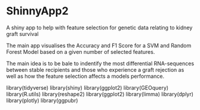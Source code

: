 # ShinnyApp2
A shiny app to help with feature selection for genetic data relating to kidney graft survival

The main app visualises the Accuracy and F1 Score for a SVM and Random Forest Model based on a given number of selected features.

The main idea is to be bale to indentify the most differential RNA-sequences between stable recipients and those who experience a graft
rejection as well as how the feature selection affects a models performance.

library(tidyverse)
library(shiny)
library(ggplot2)
library(GEOquery)
library(R.utils)
library(reshape2)
library(ggplot2)
library(limma)
library(dplyr)
library(plotly)
library(ggpubr)
